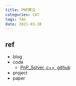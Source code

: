 ```yaml
---
title: PNP算法
categories: CAT
tags: TAG
date: 2021-03-30
---
```


## ref

- blog
- code
    - [PnP_Solver, c++, github](https://github.com/ydsf16/PnP_Solver)
- project
- paper